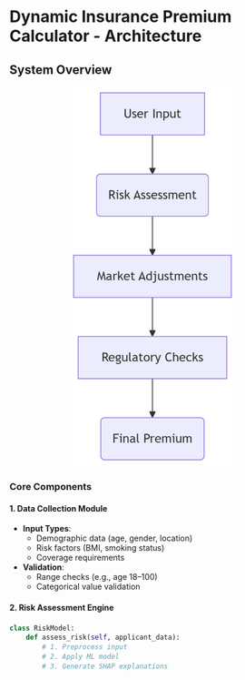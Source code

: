 # Dynamic Insurance Premium Calculator - Architecture

## System Overview

<p align="center">
  <img src="https://github.com/rohithreddie1/Dynamic-Insurance-Premium-Calculator/blob/885edb6b74cdfc390902847f0c81f9d48583c070/docs/Architecture%20image.png" alt="Architecture Diagram" width="300">
</p>

### Core Components

#### 1. Data Collection Module
- **Input Types**:
  - Demographic data (age, gender, location)
  - Risk factors (BMI, smoking status)
  - Coverage requirements
- **Validation**:
  - Range checks (e.g., age 18–100)
  - Categorical value validation

#### 2. Risk Assessment Engine
```python
class RiskModel:
    def assess_risk(self, applicant_data):
        # 1. Preprocess input
        # 2. Apply ML model
        # 3. Generate SHAP explanations

